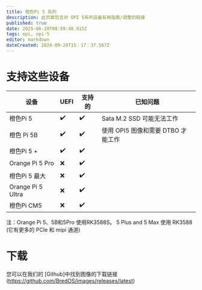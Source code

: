 ```yaml
---
title: 橙色Pi 5 系列
description: 此页面包含对 OPI 5系列设备有用指南/调整的链接
published: true
date: 2025-06-20T08:59:48.915Z
tags: opi, opi-5
editor: markdown
dateCreated: 2024-09-20T15：17：37.567Z
---
```


# 支持这些设备

| 设备                | UEFI | 支持的 | 已知问题                                |
| ----------------- | ---- | --- | ----------------------------------- |
| 橙色Pi 5            | ✔️   | ✔️  | Sata M.2 SSD 可能无法工作 |
| 橙色 Pi 5B          | ✔️   | ✔️  | 使用 OPI5 图像和需要 DTBO 才能工作             |
| 橙色Pi 5 +          | ✔️   | ✔️  |                                     |
| Orange Pi 5 Pro   | ❌    | ✔️  |                                     |
| 橙色Pi 5 最大         | ❌    | ✔️  |                                     |
| Orange Pi 5 Ultra | ❌    | ✔️  |                                     |
| 橙色Pi CM5          | ❌    | ✔️  |                                     |

注：Orange Pi 5、5B和5Pro 使用RK3588S。 5 Plus and 5 Max 使用 RK3588 (它有更多的 PCIe 和 mipi 通道)

# 下载

您可以在我们的 [Github]中找到图像的下载链接(https://github.com/BredOS/images/releases/latest)
